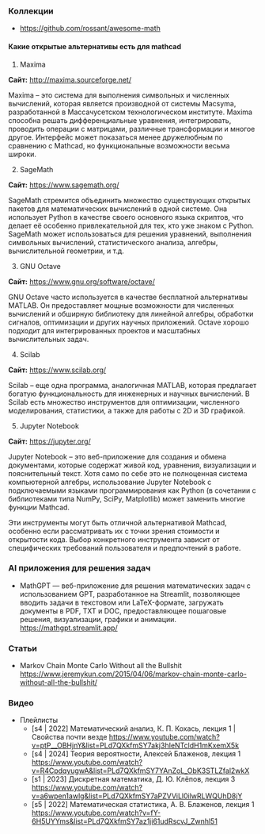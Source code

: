 
### Коллекции

- https://github.com/rossant/awesome-math

#### Какие открытые альтернативы есть для mathcad

1. Maxima

**Сайт:** http://maxima.sourceforge.net/

Maxima – это система для выполнения символьных и численных вычислений, которая является производной от системы Macsyma, разработанной в Массачусетском технологическом институте. Maxima способна решать дифференциальные уравнения, интегрировать, проводить операции с матрицами, различные трансформации и многое другое. Интерфейс может показаться менее дружелюбным по сравнению с Mathcad, но функциональные возможности весьма широки.

2. SageMath

**Сайт:** https://www.sagemath.org/

SageMath стремится объединить множество существующих открытых пакетов для математических вычислений в одной системе. Она использует Python в качестве своего основного языка скриптов, что делает её особенно привлекательной для тех, кто уже знаком с Python. SageMath может использоваться для решения уравнений, выполнения символьных вычислений, статистического анализа, алгебры, вычислительной геометрии, и т.д.

3. GNU Octave

**Сайт:** https://www.gnu.org/software/octave/

GNU Octave часто используется в качестве бесплатной альтернативы MATLAB. Он предоставляет мощные возможности для численных вычислений и обширную библиотеку для линейной алгебры, обработки сигналов, оптимизации и других научных приложений. Octave хорошо подходит для интегрированных проектов и масштабных вычислительных задач.

4. Scilab

**Сайт:** https://www.scilab.org/

Scilab – еще одна программа, аналогичная MATLAB, которая предлагает богатую функциональность для инженерных и научных вычислений. В Scilab есть множество инструментов для оптимизации, численного моделирования, статистики, а также для работы с 2D и 3D графикой.

5. Jupyter Notebook

**Сайт:** https://jupyter.org/

Jupyter Notebook – это веб-приложение для создания и обмена документами, которые содержат живой код, уравнения, визуализации и пояснительный текст. Хотя само по себе это не полноценная система компьютерной алгебры, использование Jupyter Notebook с подключаемыми языками программирования как Python (в сочетании с библиотеками типа NumPy, SciPy, Matplotlib) может заменить многие функции Mathcad.

Эти инструменты могут быть отличной альтернативой Mathcad, особенно если рассматривать их с точки зрения стоимости и открытости кода. Выбор конкретного инструмента зависит от специфических требований пользователя и предпочтений в работе.

### AI приложения для решения задач

- MathGPT — веб-приложение для решения математических задач с использованием GPT, разработанное на Streamlit, позволяющее вводить задачи в текстовом или LaTeX-формате, загружать документы в PDF, TXT и DOC, предоставляющее пошаговые решения, визуализации, графики и анимации. https://mathgpt.streamlit.app/

### Статьи

- Markov Chain Monte Carlo Without all the Bullshit https://www.jeremykun.com/2015/04/06/markov-chain-monte-carlo-without-all-the-bullshit/

### Видео

- Плейлисты
    - [s4 | 2022] Математический анализ, К. П. Кохась, лекция 1 | Свойства почти везде https://www.youtube.com/watch?v=ptP__OBHjnY&list=PLd7QXkfmSY7akj3hIeNTcldH1mKxemX5k
    - [s4 | 2024] Теория вероятности, Алексей Блаженов, лекция 1 https://www.youtube.com/watch?v=R4CpdqyugwA&list=PLd7QXkfmSY7YAnZoL_ObK3STLZfal2wkX
    - [s1 | 2023] Дискретная математика, Д. Ю. Клёпов, лекция 3 https://www.youtube.com/watch?v=a6wpen1awlg&list=PLd7QXkfmSY7aPZVViLl0ilwRLWQUhD8jY
    - [s5 | 2022] Математическая статистика, А. В. Блаженов, лекция 1 https://www.youtube.com/watch?v=fY-6H5UYYms&list=PLd7QXkfmSY7az1ji61udRscvJ_Zwnhl51